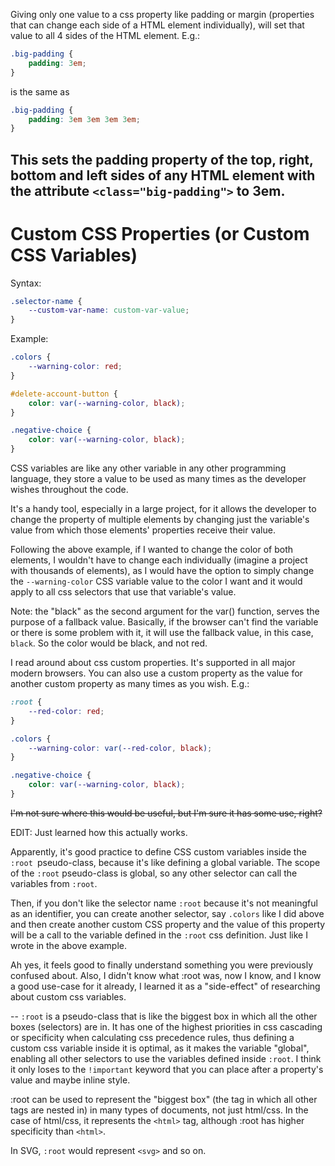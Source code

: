 Giving only one value to a css property like padding or margin (properties that can change each side of a HTML element individually), will set that value to all 4 sides of the HTML element. E.g.:

```css
.big-padding {
	padding: 3em;
}
```

is the same as

```css
.big-padding {
	padding: 3em 3em 3em 3em;
}
```

This sets the padding property of the top, right, bottom and left sides of any HTML element with the attribute `<class="big-padding">` to 3em.
--------------

# Custom CSS Properties (or Custom CSS Variables)

Syntax:
```css
.selector-name {
	--custom-var-name: custom-var-value;
}
```
Example:
```css
.colors {
	--warning-color: red;
}

#delete-account-button {
	color: var(--warning-color, black);
}

.negative-choice {
	color: var(--warning-color, black);
}
```
CSS variables are like any other variable in any other programming language, they store a value to be used as many times as the developer wishes throughout the code.

It's a handy tool, especially in a large project, for it allows the developer to change the property of multiple elements by changing just the variable's value from which those elements' properties receive their value.

Following the above example, if I wanted to change the color of both elements, I wouldn't have to change each individually (imagine a project with thousands of elements), as I would have the option to simply change the `--warning-color` CSS variable value to the color I want and it would apply to all css selectors that use that variable's value.

Note: the "black" as the second argument for the var() function, serves the purpose of a fallback value. Basically, if the browser can't find the variable or there is some problem with it, it will use the fallback value, in this case, `black`. So the color would be black, and not red.

I read around about css custom properties. It's supported in all major modern browsers. You can also use a custom property as the value for another custom property as many times as you wish. E.g.:

```css
:root {
	--red-color: red;
}

.colors {
	--warning-color: var(--red-color, black);
}

.negative-choice {
	color: var(--warning-color, black);
}
```

~~I'm not sure where this would be useful, but I'm sure it has some use, right?~~

EDIT: Just learned how this actually works.

Apparently, it's good practice to define CSS custom variables inside the `:root `pseudo-class, because it's like defining a global variable. The scope of the `:root` pseudo-class is global, so any other selector can call the variables from `:root`.

Then, if you don't like the selector name `:root` because it's not meaningful as an identifier, you can create another selector, say `.colors` like I did above and then create another custom CSS property and the value of this property will be a call to the variable defined in the `:root` css definition. Just like I wrote in the above example.

Ah yes, it feels good to finally understand something you were previously confused about. Also, I didn't know what :root was, now I know, and I know a good use-case for it already, I learned it as a "side-effect" of researching about custom css variables.

--
`:root` is a pseudo-class that is like the biggest box in which all the other boxes (selectors) are in. It has one of the highest priorities in css cascading or specificity when calculating css precedence rules, thus defining a custom css variable inside it is optimal, as it makes the variable "global", enabling all other selectors to use the variables defined inside `:root`. I think it only loses to the `!important` keyword that you can place after a property's value and maybe inline style.

:root can be used to represent the "biggest box" (the tag in which all other tags are nested in) in many types of documents, not just html/css. In the case of html/css, it represents the `<html>` tag, although :root has higher specificity than `<html>`.

In SVG, `:root` would represent `<svg>` and so on.
